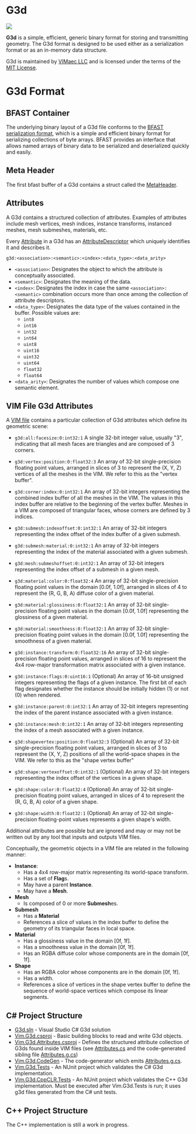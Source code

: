 # G3d

[<img src="https://img.shields.io/nuget/v/Vim.G3d.svg">](https://www.nuget.org/packages/Vim.G3d)

**G3d** is a simple, efficient, generic binary format for storing and transmitting geometry. The G3d format
is designed to be used either as a serialization format or as an in-memory data structure.

G3d is maintained by [VIMaec LLC](https://vimaec.com) and is licensed under the terms of the [MIT License](LICENSE.txt).

# G3d Format 

## BFAST Container

The underlying binary layout of a G3d file conforms to the [BFAST serialization format](https://github.com/vimaec/bfast), which is a simple and efficient binary format for serializing collections of byte arrays. BFAST provides an interface that allows named arrays of binary data to be serialized and deserialized quickly and easily.

## Meta Header

The first bfast buffer of a G3d contains a struct called the [MetaHeader](csharp/Vim.G3d/MetaHeader.cs).

## Attributes

A G3d contains a structured collection of attributes. Examples of attributes include mesh vertices, mesh indices, instance transforms, instanced meshes, mesh submeshes, materials, etc.

Every [Attribute](csharp/Vim.G3d/IAttribute.cs) in a G3d has an [AttributeDescriptor](csharp/Vim.G3d/IAttributeDescriptor.cs) which uniquely identifies it and describes it.

```
g3d:<association>:<semantic>:<index>:<data_type>:<data_arity>
```

- `<association>`: Designates the object to which the attribute is conceptually associated.
- `<semantic>`: Designates the meaning of the data.
- `<index>`: Designates the index in case the same `<association>:<semantic>` combination occurs more than once among the collection of attribute descriptors.
- `<data_type>`: Designates the data type of the values contained in the buffer. Possible values are:
    - `int8`
    - `int16`
    - `int32`
    - `int64`
    - `uint8`
    - `uint16`
    - `uint32`
    - `uint64`
    - `float32`
    - `float64`
- `<data_arity>`: Designates the number of values which compose one semantic element.

## VIM File G3d Attributes

A [VIM file](https://github.com/vimaec/vim) contains a particular collection of G3d attributes which define its geometric scene:

* `g3d:all:facesize:0:int32:1`
  A single 32-bit integer value, usually "3", indicating that all mesh faces are triangles and are composed of 3 corners.

* `g3d:vertex:position:0:float32:3`
  An array of 32-bit single-precision floating point values, arranged in slices of 3 to represent the (X, Y, Z) vertices of all the meshes in the VIM. We refer to this as the "vertex buffer".

* `g3d:corner:index:0:int32:1`
  An array of 32-bit integers representing the combined index buffer of all the meshes in the VIM. The values in this index buffer are relative to the beginning of the vertex buffer. Meshes in a VIM are composed of triangular faces, whose corners are defined by 3 indices.

* `g3d:submesh:indexoffset:0:int32:1`
  An array of 32-bit integers representing the index offset of the index buffer of a given submesh.

* `g3d:submesh:material:0:int32:1`
  An array of 32-bit integers representing the index of the material associated with a given submesh.

* `g3d:mesh:submeshoffset:0:int32:1`
  An array of 32-bit integers representing the index offset of a submesh in a given mesh.

* `g3d:material:color:0:float32:4`
  An array of 32-bit single-precision floating point values in the domain [0.0f, 1.0f], arranged in slices of 4 to represent the (R, G, B, A) diffuse color of a given material.

* `g3d:material:glossiness:0:float32:1`
  An array of 32-bit single-precision floating point values in the domain [0.0f, 1.0f] representing the glossiness of a given material.

* `g3d:material:smoothness:0:float32:1`
  An array of 32-bit single-precision floating point values in the domain [0.0f, 1.0f] representing the smoothness of a given material.

* `g3d:instance:transform:0:float32:16`
  An array of 32-bit single-precision floating point values, arranged in slices of 16 to represent the 4x4 row-major transformation matrix associated with a given instance.

* `g3d:instance:flags:0:uint16:1`
  (Optional) An array of 16-bit unsigned integers representing the flags of a given instance. The first bit of each flag designates whether the instance should be initially hidden (1) or not (0) when rendered.

* `g3d:instance:parent:0:int32:1`
  An array of 32-bit integers representing the index of the parent instance associated with a given instance.

* `g3d:instance:mesh:0:int32:1`
  An array of 32-bit integers representing the index of a mesh associated with a given instance.

* `g3d:shapevertex:position:0:float32:3`
  (Optional) An array of 32-bit single-precision floating point values, arranged in slices of 3 to represent the (X, Y, Z) positions of all the world-space shapes in the VIM. We refer to this as the "shape vertex buffer"

* `g3d:shape:vertexoffset:0:int32:1`
  (Optional) An array of 32-bit integers representing the index offset of the vertices in a given shape.

* `g3d:shape:color:0:float32:4`
  (Optional) An array of 32-bit single-precision floating point values, arranged in slices of 4 to represent the (R, G, B, A) color of a given shape.

* `g3d:shape:width:0:float32:1`
  (Optional) An array of 32-bit single-precision floating-point values represents a given shape's width.

Additional attributes are possible but are ignored and may or may not be written out by any tool that inputs and outputs VIM files.

Conceptually, the geometric objects in a VIM file are related in the following manner:

- **Instance**:
  - Has a 4x4 row-major matrix representing its world-space transform.
  - Has a set of **Flag**s.
  - May have a parent **Instance**.
  - May have a **Mesh**.
- **Mesh**
  - Is composed of 0 or more **Submesh**es.
- **Submesh**
  - Has a **Material**
  - References a slice of values in the index buffer to define the geometry of its triangular faces in local space.
- **Material**
  - Has a glossiness value in the domain [0f, 1f].
  - Has a smoothness value in the domain [0f, 1f].
  - Has an RGBA diffuse color whose components are in the domain [0f, 1f].
- **Shape**
  - Has an RGBA color whose components are in the domain [0f, 1f].
  - Has a width.
  - References a slice of vertices in the shape vertex buffer to define the sequence of world-space vertices which compose its linear segments.


## C# Project Structure

- [G3d.sln](csharp/G3d.sln) - Visual Studio C# G3d solution
- [Vim.G3d.csproj](csharp/Vim.G3d/Vim.G3d.csproj) - Basic building blocks to read and write G3d objects.
- [Vim.G3d.Attributes.csproj](csharp/Vim.G3d.Attributes/Vim.G3d.Attributes.csproj) - Defines the structured attribute collection of G3ds found inside VIM files (see [Attributes.cs](csharp/Vim.G3d.Attributes/Attributes.cs) and the code-generated sibling file [Attributes.g.cs](csharp/Vim.G3d.Attributes/Attributes.g.cs))
- [Vim.G3d.CodeGen](csharp/Vim.G3d.CodeGen/Vim.G3d.CodeGen.csproj) - The code-generator which emits [Attributes.g.cs](csharp/Vim.G3d.Attributes/Attributes.g.cs).
- [Vim.G3d.Tests](csharp/Vim.G3d.Tests/Vim.G3d.Tests.csproj) - An NUnit project which validates the C# G3d implementation.
- [Vim.G3d.CppCLR.Tests](csharp/Vim.G3d.CppCLR.Tests/Vim.G3d.CppCLR.Tests.csproj) - An NUnit project which validates the C++ G3d implementation. Must be executed after Vim.G3d.Tests is run; it uses g3d files generated from the C# unit tests.

## C++ Project Structure

The C++ implementation is still a work in progress.
